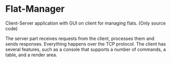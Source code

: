 # Flat-Manager
Client-Server application with GUI on client for managing flats. (Only source code)

The server part receives requests from the client, processes them and sends responses. 
Everything happens over the TCP protocol. The client has several features, 
such as a console that supports a number of commands, a table, and a render area.

